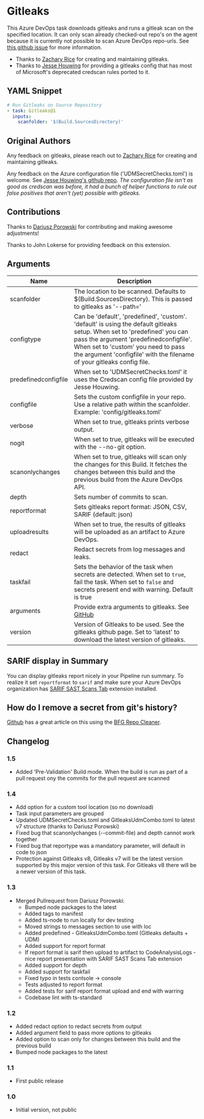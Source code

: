 # Gitleaks

This Azure DevOps task downloads gitleaks and runs a gitleak scan on the specified location. It can only scan already checked-out repo's on the agent because it is currently not possible to scan Azure DevOps repo-urls. See [this github issue](https://github.com/zricethezav/gitleaks/issues/440) for more information.

- Thanks to [Zachary Rice](https://github.com/zricethezav) for creating and maintaining gitleaks.
- Thanks to [Jesse Houwing](https://github.com/jessehouwing) for providing a gitleaks config that has most of Microsoft's deprecated credscan rules ported to it.

## YAML Snippet

```yaml
# Run Gitleaks on Source Repository
- task: Gitleaks@1
  inputs:
    scanfolder: '$(Build.SourcesDirectory)'
```

## Original Authors

Any feedback on gitleaks, please reach out to [Zachary Rice](https://github.com/zricethezav) for creating and maintaining gitleaks.

Any feedback on the Azure configuration file ('UDMSecretChecks.toml') is welcome. See [Jesse Houwing's github repo](https://github.com/jessehouwing/gitleaks-azure). 
*The configuration file isn't as good as credscan was before, it had a bunch of helper functions to rule out false positives that aren't (yet) possible with gitleaks.*

## Contributions

Thanks to [Dariusz Porowski](https://github.com/DariuszPorowski) for contributing and making awesome adjustments!

Thanks to John Lokerse for providing feedback on this extension.

## Arguments

| Name                 | Description                                                                                                                                                                                                                                                                           |
| -------------------- | ------------------------------------------------------------------------------------------------------------------------------------------------------------------------------------------------------------------------------------------------------------------------------------- |
| scanfolder           | The location to be scanned. Defaults to $(Build.SourcesDirectory). This is passed to gitleaks as '--path='                                                                                                                                                                            |
| configtype           | Can be 'default', 'predefined', 'custom'. 'default' is using the default gitleaks setup. When set to 'predefined' you can pass the argument 'predefinedconfigfile'. When set to 'custom' you need to pass the argument 'configfile' with the filename of your gitleaks config file.|
| predefinedconfigfile | When set to 'UDMSecretChecks.toml' it uses the Credscan config file provided by Jesse Houwing.                                                                                                                                                                                        |
| configfile           | Sets the custom configfile in your repo. Use a relative path within the scanfolder. Example: 'config/gitleaks.toml'                                                                                                                                                                   |
| verbose              | When set to true, gitleaks prints verbose output.                                                                                                                                                                                                                                     |
| nogit                | When set to true, gitleaks will be executed with the --no-git option.                                                                                                                                                                                                                 |
| scanonlychanges      | When set to true, gitleaks will scan only the changes for this Build. It fetches the changes between this build and the previous build from the Azure DevOps API.                                                                                                                                                |
| depth                | Sets number of commits to scan.                                                                                                                                                                                        |
| reportformat         | Sets gitleaks report format: JSON, CSV, SARIF (default: json)                                                                                                                                                                                                                         |
| uploadresults        | When set to true, the results of gitleaks will be uploaded as an artifact to Azure DevOps.                                                                                                                                                                                            |
| redact               | Redact secrets from log messages and leaks.                                                                                                                                                                                                                                           |
| taskfail             | Sets the behavior of the task when secrets are detected. When set to `true`, fail the task. When set to `false` and secrets present end with warning. Default is true                                                                                                                                 |
| arguments            | Provide extra arguments to gitleaks. See [GitHub](https://github.com/zricethezav/gitleaks#usage-and-options)                                                                                                                                                                          |
| version              | Version of Gitleaks to be used. See the gitleaks github page. Set to 'latest' to download the latest version of gitleaks.                                                                                                                                                             |

## SARIF display in Summary

You can display gitleaks report nicely in your Pipeline run summary. To realize it set `reportformat` to `sarif` and make sure your Azure DevOps organization has [SARIF SAST Scans Tab](https://marketplace.visualstudio.com/items?itemName=sariftools.scans) extension installed.

## How do I remove a secret from git's history?

[Github](https://docs.github.com/en/github/authenticating-to-github/removing-sensitive-data-from-a-repository) has a great article on this using the [BFG Repo Cleaner](https://rtyley.github.io/bfg-repo-cleaner/).

## Changelog

### 1.5

- Added 'Pre-Validation' Build mode. When the build is run as part of a pull request ony the commits for the pull request are scanned

### 1.4

- Add option for a custom tool location (so no download)
- Task input parameters are grouped
- Updated UDMSecretChecks.toml and GitleaksUdmCombo.toml to latest v7 structure (thanks to Dariusz Porowski)
- Fixed bug that scanonlychanges (--commit-file) and depth cannot work together
- Fixed bug that reportype was a mandatory parameter, will default in code to json
- Protection against Gitleaks v8, Gitleaks v7 will be the latest version supported by this major version of this task. For Gitleaks v8 there will be a newer version of this task.

### 1.3

- Merged Pullrequest from Dariusz Porowski:
  - Bumped node packages to the latest
  - Added tags to manifest
  - Added ts-node to run locally for dev testing
  - Moved strings to messages section to use with loc
  - Added predefined - GitleaksUdmCombo.toml (Gitleaks defaults + UDM)
  - Added support for report format
  - If report format is sarif then upload to artifact to CodeAnalysisLogs - nice report presentation with SARIF SAST Scans Tab extension
  - Added support for depth
  - Added support for taskfail
  - Fixed typo in tests contsole -> console
  - Tests adjusted to report format
  - Added tests for sarif report format upload and end with warring
  - Codebase lint with ts-standard
  
### 1.2

- Added redact option to redact secrets from output
- Added argument field to pass more options to gitleaks
- Added option to scan only for changes between this build and the previous build
- Bumped node packages to the latest
### 1.1

- First public release
### 1.0

- Initial version, not public
